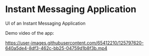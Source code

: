# Instant Messaging Application
UI of an Instant Messaging Application


Demo video of the app:


https://user-images.githubusercontent.com/65412210/125797620-640a5de4-8df3-462c-bb25-04759d1b8f3b.mp4

